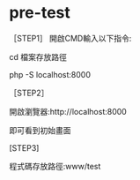 # pre-test

［STEP1］ 開啟CMD輸入以下指令:

cd 檔案存放路徑

php -S localhost:8000

［STEP2］

開啟瀏覽器:http://localhost:8000

即可看到初始畫面

[STEP3]

程式碼存放路徑:www/test
